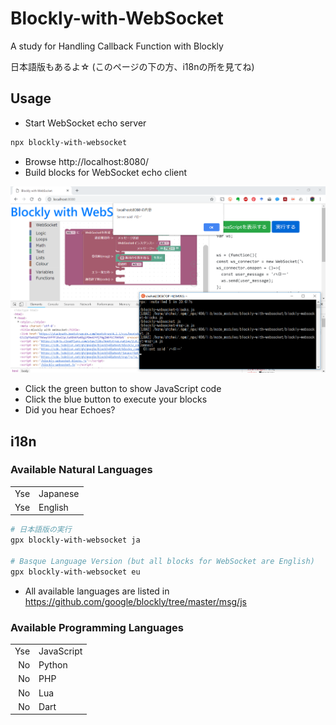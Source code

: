 

# Blockly-with-WebSocket

A study for Handling Callback Function with Blockly

日本語版もあるよ☆ (このページの下の方、i18nの所を見てね)

## Usage

* Start WebSocket echo server

```bash
npx blockly-with-websocket
```

* Browse http://localhost:8080/
* Build blocks for WebSocket echo client

![Screenshot](https://raw.githubusercontent.com/abarth500/Blockly-with-WebSocket/master/screenshot.png "Screenshot")

* Click the green button to show JavaScript code
* Click the blue button to execute your blocks
* Did you hear Echoes?

## i18n

### Available Natural Languages

|      |      |
| ---: | :--- |
| Yse | Japanese |
| Yse | English |

```bash
# 日本語版の実行
gpx blockly-with-websocket ja

# Basque Language Version (but all blocks for WebSocket are English)
gpx blockly-with-websocket eu
```

* All available languages are listed in https://github.com/google/blockly/tree/master/msg/js

### Available Programming Languages

|      |      |
| ---: | :--- |
| Yse | JavaScript |
| No | Python |
| No | PHP |
| No | Lua |
| No | Dart |